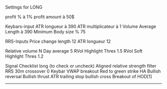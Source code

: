 Settings for LONG

profit % à 1%
profit amount  à 50$

Keybars-input
ATR longueur à 390
ATR multiplicateur à 1
Volume Average Length à 390
Minimum Body size % 75

RRS-Inputs
Price change length 12
ATR longueur 12

Relative volume
N Day average 5
RVol Highlight Thres 1.5
RVol Soft Highlight Thres 1.2

Signal Checklist long (to check or uncheck)
Aligned relative strength filter
RRS 30m crossover 0
Keybar VWAP breakout
Red to green strike
HA Bullish reversal
Bullish thrust
ATR trailing stop bullish cross
Breakout of HOD[1]
_____________________________________________________



